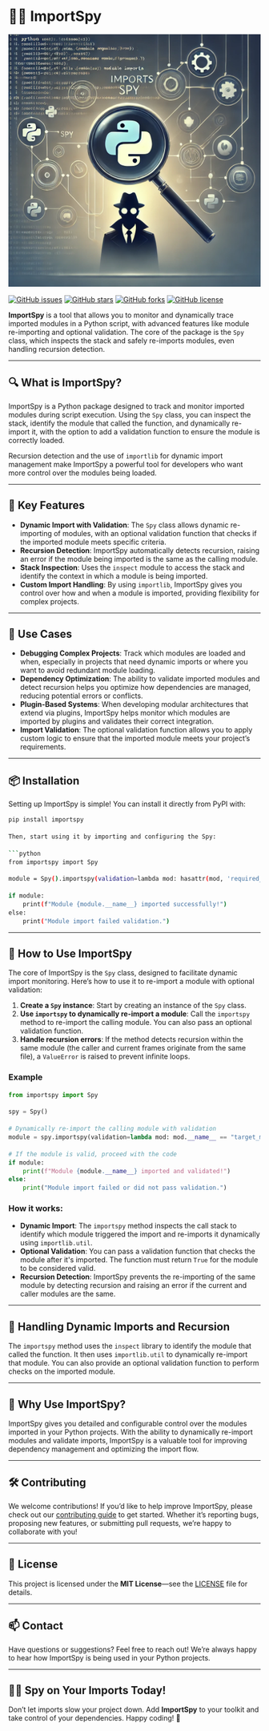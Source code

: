 # 🕵️‍♂️ ImportSpy

![ImportSpy Image](./assets/ImportSpy.png)

[![GitHub issues](https://img.shields.io/github/issues/atellaluca/ImportSpy?style=flat-square)](https://github.com/atellaluca/ImportSpy/issues)
[![GitHub stars](https://img.shields.io/github/stars/atellaluca/ImportSpy?style=flat-square)](https://github.com/atellaluca/ImportSpy/stargazers)
[![GitHub forks](https://img.shields.io/github/forks/atellaluca/ImportSpy?style=flat-square)](https://github.com/atellaluca/ImportSpy/network)
[![GitHub license](https://img.shields.io/github/license/atellaluca/ImportSpy?style=flat-square)](https://github.com/atellaluca/ImportSpy/blob/master/LICENSE)

**ImportSpy** is a tool that allows you to monitor and dynamically trace imported modules in a Python script, with advanced features like module re-importing and optional validation. The core of the package is the `Spy` class, which inspects the stack and safely re-imports modules, even handling recursion detection.

---

## 🔍 What is ImportSpy?

ImportSpy is a Python package designed to track and monitor imported modules during script execution. Using the `Spy` class, you can inspect the stack, identify the module that called the function, and dynamically re-import it, with the option to add a validation function to ensure the module is correctly loaded.

Recursion detection and the use of `importlib` for dynamic import management make ImportSpy a powerful tool for developers who want more control over the modules being loaded.

---

## 🚨 Key Features

- **Dynamic Import with Validation**: The `Spy` class allows dynamic re-importing of modules, with an optional validation function that checks if the imported module meets specific criteria.
- **Recursion Detection**: ImportSpy automatically detects recursion, raising an error if the module being imported is the same as the calling module.
- **Stack Inspection**: Uses the `inspect` module to access the stack and identify the context in which a module is being imported.
- **Custom Import Handling**: By using `importlib`, ImportSpy gives you control over how and when a module is imported, providing flexibility for complex projects.

---

## 💼 Use Cases

- **Debugging Complex Projects**: Track which modules are loaded and when, especially in projects that need dynamic imports or where you want to avoid redundant module loading.
- **Dependency Optimization**: The ability to validate imported modules and detect recursion helps you optimize how dependencies are managed, reducing potential errors or conflicts.
- **Plugin-Based Systems**: When developing modular architectures that extend via plugins, ImportSpy helps monitor which modules are imported by plugins and validates their correct integration.
- **Import Validation**: The optional validation function allows you to apply custom logic to ensure that the imported module meets your project’s requirements.

---

## 📦 Installation

Setting up ImportSpy is simple! You can install it directly from PyPI with:

```bash
pip install importspy

Then, start using it by importing and configuring the Spy:

```python
from importspy import Spy

module = Spy().importspy(validation=lambda mod: hasattr(mod, 'required_attribute'))

if module:
    print(f"Module {module.__name__} imported successfully!")
else:
    print("Module import failed validation.")
```

---

## 🚀 How to Use ImportSpy

The core of ImportSpy is the `Spy` class, designed to facilitate dynamic import monitoring. Here’s how to use it to re-import a module with optional validation:

1. **Create a `Spy` instance**: Start by creating an instance of the `Spy` class.
2. **Use `importspy` to dynamically re-import a module**: Call the `importspy` method to re-import the calling module. You can also pass an optional validation function.
3. **Handle recursion errors**: If the method detects recursion within the same module (the caller and current frames originate from the same file), a `ValueError` is raised to prevent infinite loops.

### Example

```python
from importspy import Spy

spy = Spy()

# Dynamically re-import the calling module with validation
module = spy.importspy(validation=lambda mod: mod.__name__ == "target_module")

# If the module is valid, proceed with the code
if module:
    print(f"Module {module.__name__} imported and validated!")
else:
    print("Module import failed or did not pass validation.")
```

### How it works:

- **Dynamic Import**: The `importspy` method inspects the call stack to identify which module triggered the import and re-imports it dynamically using `importlib.util`.
- **Optional Validation**: You can pass a validation function that checks the module after it's imported. The function must return `True` for the module to be considered valid.
- **Recursion Detection**: ImportSpy prevents the re-importing of the same module by detecting recursion and raising an error if the current and caller modules are the same.

---

## 🔧 Handling Dynamic Imports and Recursion

The `importspy` method uses the `inspect` library to identify the module that called the function. It then uses `importlib.util` to dynamically re-import that module. You can also provide an optional validation function to perform checks on the imported module.

---

## 🌟 Why Use ImportSpy?

ImportSpy gives you detailed and configurable control over the modules imported in your Python projects. With the ability to dynamically re-import modules and validate imports, ImportSpy is a valuable tool for improving dependency management and optimizing the import flow.

---

## 🛠️ Contributing

We welcome contributions! If you’d like to help improve ImportSpy, please check out our [contributing guide](https://github.com/atellaluca/ImportSpy/blob/main/CONTRIBUTING.md) to get started. Whether it’s reporting bugs, proposing new features, or submitting pull requests, we’re happy to collaborate with you!

---

## 📄 License

This project is licensed under the **MIT License**—see the [LICENSE](https://github.com/atellaluca/ImportSpy/blob/main/LICENSE) file for details.

---

## 📫 Contact

Have questions or suggestions? Feel free to reach out! We’re always happy to hear how ImportSpy is being used in your Python projects.

---

## 🕵️‍♂️ Spy on Your Imports Today!

Don’t let imports slow your project down. Add **ImportSpy** to your toolkit and take control of your dependencies. Happy coding! 🎉
